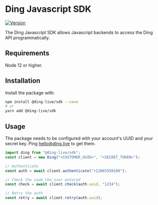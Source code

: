# Ding Javascript SDK

[![Version](https://img.shields.io/npm/v/@ding-live/sdk.svg)](https://www.npmjs.org/package/@ding-live/sdk.svg)

The Ding Javascript SDK allows Javascript backends to access the Ding API programmatically.

## Requirements

Node 12 or higher.

## Installation

Install the package with:

```sh
npm install @ding-live/sdk --save
# or
yarn add @ding-live/sdk
```

## Usage

The package needs to be configured with your account's UUID and your secret key. Ping hello@ding.live to get them.

```typescript
import ding from "@ding-live/sdk";
const client = new Ding("<CUSTOMER_UUID>", "<SECRET_TOKEN>");

// Authenticate
const auth = await client.authenticate("+12065550100");

// Check the code the user entered
const check = await client.check(auth.uuid, "1234");

// Retry the auth
const retry = await client.retry(auth.uuid);
```

